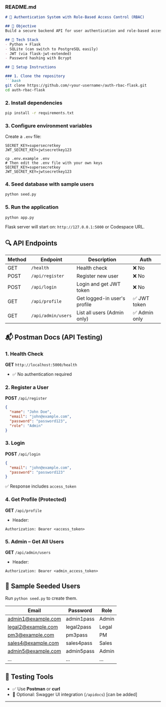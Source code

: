 ### README.md

```markdown
# 🔐 Authentication System with Role-Based Access Control (RBAC)

## 📌 Objective
Build a secure backend API for user authentication and role-based access control using JWT.

## 🧰 Tech Stack
- Python + Flask
- SQLite (can switch to PostgreSQL easily)
- JWT (via flask-jwt-extended)
- Password hashing with Bcrypt

## 🚀 Setup Instructions

### 1. Clone the repository
```bash
git clone https://github.com/<your-username>/auth-rbac-flask.git
cd auth-rbac-flask
```

### 2. Install dependencies
```bash
pip install -r requirements.txt
```

### 3. Configure environment variables
Create a `.env` file:
```env
SECRET_KEY=supersecretkey
JWT_SECRET_KEY=jwtsecretkey123

cp .env.example .env
# Then edit the .env file with your own keys
SECRET_KEY=supersecretkey
JWT_SECRET_KEY=jwtsecretkey123
```

### 4. Seed database with sample users
```bash
python seed.py
```

### 5. Run the application
```bash
python app.py
```

Flask server will start on: `http://127.0.0.1:5000` or Codespace URL.

## 🔍 API Endpoints

| Method | Endpoint             | Description                       | Auth         |
|--------|----------------------|-----------------------------------|--------------|
| GET    | `/health`            | Health check                      | ❌ No         |
| POST   | `/api/register`      | Register new user                 | ❌ No         |
| POST   | `/api/login`         | Login and get JWT token           | ❌ No         |
| GET    | `/api/profile`       | Get logged-in user's profile      | ✅ JWT token  |
| GET    | `/api/admin/users`   | List all users (Admin only)       | ✅ Admin only |

## 📬 Postman Docs (API Testing)

### 1. Health Check
**GET** `http://localhost:5000/health`
- ✅ No authentication required

### 2. Register a User
**POST** `/api/register`
```json
{
  "name": "John Doe",
  "email": "john@example.com",
  "password": "password123",
  "role": "Admin"
}
```

### 3. Login
**POST** `/api/login`
```json
{
  "email": "john@example.com",
  "password": "password123"
}
```
✅ Response includes `access_token`

### 4. Get Profile (Protected)
**GET** `/api/profile`
- Header:
```
Authorization: Bearer <access_token>
```

### 5. Admin – Get All Users
**GET** `/api/admin/users`
- Header:
```
Authorization: Bearer <admin_access_token>
```

## 👥 Sample Seeded Users
Run `python seed.py` to create them.

| Email               | Password      | Role  |
|---------------------|---------------|-------|
| admin1@example.com  | admin1pass    | Admin |
| legal2@example.com  | legal2pass    | Legal |
| pm3@example.com     | pm3pass       | PM    |
| sales4@example.com  | sales4pass    | Sales |
| admin5@example.com  | admin5pass    | Admin |
| ...                 | ...           | ...   |

## 🧪 Testing Tools
- ✅ Use **Postman** or **curl**
- 🔄 Optional: Swagger UI integration (`/apidocs`) [can be added]

---
```